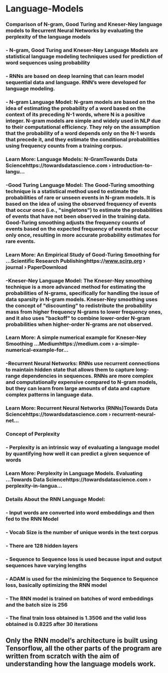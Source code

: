 # Language-Models


### Comparison of N-gram, Good Turing and Kneser-Ney language models to Recurrent Neural Networks by evaluating the perplexity of the language models

### - N-gram, Good Turing and Kneser-Ney Language Models are statistical language modeling techniques used for prediction of word sequences using probability

### - RNNs are based on deep learning that can learn model sequential data and language. RNN’s were developed for language modeling.

### - N-gram Language Model: N-gram models are based on the idea of estimating the probability of a word based on the context of its preceding N-1 words, where N is a positive integer. N-gram models are simple and widely used in NLP due to their computational efficiency. They rely on the assumption that the probability of a word depends only on the N-1 words that precede it, and they estimate the conditional probabilities using frequency counts from a training corpus.

### Learn More: Language Models: N-GramTowards Data Sciencehttps://towardsdatascience.com › introduction-to-langu...

### -Good Turing Language Model: The Good-Turing smoothing technique is a statistical method used to estimate the probabilities of rare or unseen events in N-gram models. It is based on the idea of using the observed frequency of events that occur once (i.e., "singletons") to estimate the probabilities of events that have not been observed in the training data. Good-Turing smoothing adjusts the frequency counts of events based on the expected frequency of events that occur only once, resulting in more accurate probability estimates for rare events.

### Learn More: An Empirical Study of Good-Turing Smoothing for ...Scientific Research Publishinghttps://www.scirp.org › journal › PaperDownload

### -Kneser-Ney Language Model: The Kneser-Ney smoothing technique is a more advanced method for estimating the probabilities of N-grams, specifically for handling the issue of data sparsity in N-gram models. Kneser-Ney smoothing uses the concept of "discounting" to redistribute the probability mass from higher frequency N-grams to lower frequency ones, and it also uses "backoff" to combine lower-order N-gram probabilities when higher-order N-grams are not observed.

### Learn More: A simple numerical example for Kneser-Ney Smoothing ...Mediumhttps://medium.com › a-simple-numerical-example-for...

### -Recurrent Neural Networks: RNNs use recurrent connections to maintain hidden state that allows them to capture long-range dependencies in sequences. RNNs are more complex and computationally expensive compared to N-gram models, but they can learn from large amounts of data and capture complex patterns in language data.

### Learn More: Recurrent Neural Networks (RNNs)Towards Data Sciencehttps://towardsdatascience.com › recurrent-neural-net...


### Concept of Perplexity

### - Perplexity is an intrinsic way of evaluating a language model by quantifying how well it can predict a given sequence of words

### Learn More: Perplexity in Language Models. Evaluating ...Towards Data Sciencehttps://towardsdatascience.com › perplexity-in-langua...

### Details About the RNN Language Model:

### - Input words are converted into word embeddings and then fed to the RNN Model
### - Vocab Size is the number of unique words in the text corpus
### - There are 128 hidden layers
### - Sequence to Sequence loss is used because input and output sequences have varying lengths
### - ADAM is used for the minimizing the Sequence to Sequence loss, basically optimizing the RNN model
### - The RNN model is trained on batches of word embeddings and the batch size is 256
### - The final train loss obtained is 1.3506 and the valid loss obtained is 0.8225 after 30 iterations

## Only the RNN model’s architecture is built using Tensorflow, all the other parts of the program are written from scratch with the aim of understanding how the language models work.





